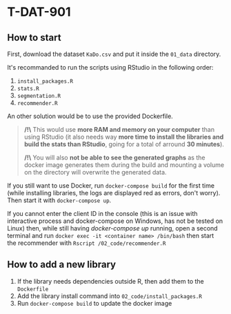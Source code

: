 # T-DAT-901

## How to start

First, download the dataset `KaDo.csv` and put it inside the `01_data` directory.

It's recommanded to run the scripts using RStudio in the following order:
1. `install_packages.R`
2. `stats.R`
3. `segmentation.R`
4. `recommender.R`

An other solution would be to use the provided Dockerfile.  
> **/!\\** This would use **more RAM and memory on your computer** than using RStudio (it also needs way **more time to install the libraries and build the stats than RStudio**, going for a total of arround **30 minutes**).   
> 
>**/!\\** You will also **not be able to see the generated graphs** as the docker image generates them during the build and mounting a volume on the directory will overwrite the generated data.

If you still want to use Docker, run `docker-compose build` for the first time (while installing libraries, the logs are displayed red as errors, don't worry). Then start it with `docker-compose up`.  
  
If you cannot enter the client ID in the console (this is an issue with interactive process and docker-compose on Windows, has not be tested on Linux) then, while still having *docker-compose up* running, open a second terminal and run `docker exec -it <container name> /bin/bash` then start the recommender with `Rscript /02_code/recommender.R`

## How to add a new library

1. If the library needs dependencies outside R, then add them to the `Dockerfile`
2. Add the library install command into `02_code/install_packages.R`
3. Run `docker-compose build` to update the docker image

